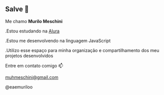 ## Salve 🤙
Me chamo **Murilo Meschini**

.Estou estudando na [Alura](https://www.alura.com.br)

.Estou me desenvolvendo na linguagem JavaScript

.Utilizo esse espaço para minha organização e compartilhamento dos meu projetos desenvolvidos

Entre em contato comigo 📫

muhmeschini@gmail.com

@eaemuriloo
